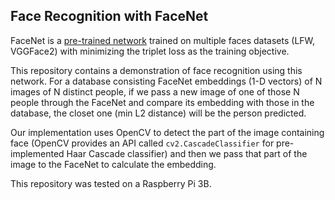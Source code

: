 ## Face Recognition with FaceNet
FaceNet is a [pre-trained network](https://github.com/davidsandberg/facenet) trained on multiple faces datasets (LFW, VGGFace2) with minimizing the triplet loss as the training objective.


This repository contains a demonstration of face recognition using this network. For a database consisting FaceNet embeddings (1-D vectors) of N images of N distinct people, if we pass a new image of one of those N people through the FaceNet and compare its embedding with those in the database, the closet one (min L2 distance) will be the person predicted.


Our implementation uses OpenCV to detect the part of the image containing face (OpenCV provides an API called `cv2.CascadeClassifier` for pre-implemented Haar Cascade classifier) and then we pass that part of the image to the FaceNet to calculate the embedding.


This repository was tested on a Raspberry Pi 3B.
